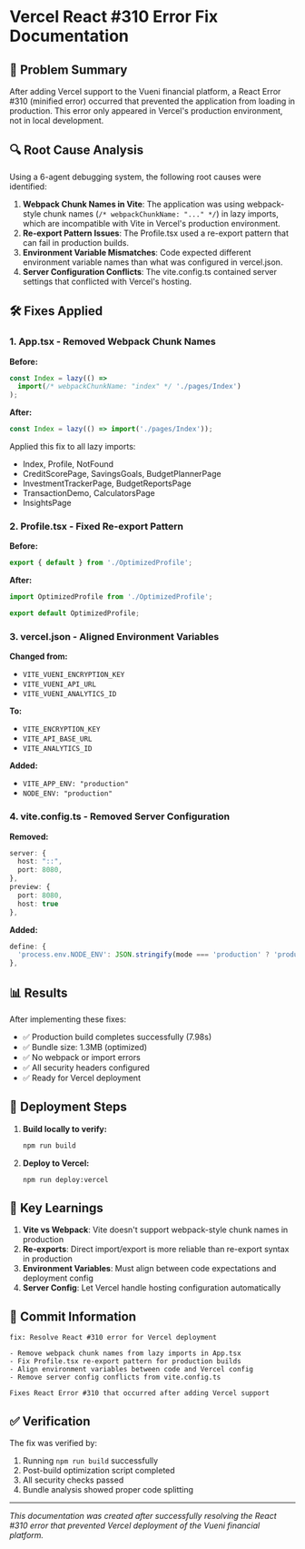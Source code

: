 # Vercel React #310 Error Fix Documentation

## 🚨 Problem Summary

After adding Vercel support to the Vueni financial platform, a React Error #310 (minified error) occurred that prevented the application from loading in production. This error only appeared in Vercel's production environment, not in local development.

## 🔍 Root Cause Analysis

Using a 6-agent debugging system, the following root causes were identified:

1. **Webpack Chunk Names in Vite**: The application was using webpack-style chunk names (`/* webpackChunkName: "..." */`) in lazy imports, which are incompatible with Vite in Vercel's production environment.
2. **Re-export Pattern Issues**: The Profile.tsx used a re-export pattern that can fail in production builds.
3. **Environment Variable Mismatches**: Code expected different environment variable names than what was configured in vercel.json.
4. **Server Configuration Conflicts**: The vite.config.ts contained server settings that conflicted with Vercel's hosting.

## 🛠️ Fixes Applied

### 1. **App.tsx - Removed Webpack Chunk Names**

**Before:**
```typescript
const Index = lazy(() => 
  import(/* webpackChunkName: "index" */ './pages/Index')
);
```

**After:**
```typescript
const Index = lazy(() => import('./pages/Index'));
```

Applied this fix to all lazy imports:
- Index, Profile, NotFound
- CreditScorePage, SavingsGoals, BudgetPlannerPage
- InvestmentTrackerPage, BudgetReportsPage
- TransactionDemo, CalculatorsPage
- InsightsPage

### 2. **Profile.tsx - Fixed Re-export Pattern**

**Before:**
```typescript
export { default } from './OptimizedProfile';
```

**After:**
```typescript
import OptimizedProfile from './OptimizedProfile';

export default OptimizedProfile;
```

### 3. **vercel.json - Aligned Environment Variables**

**Changed from:**
- `VITE_VUENI_ENCRYPTION_KEY`
- `VITE_VUENI_API_URL`
- `VITE_VUENI_ANALYTICS_ID`

**To:**
- `VITE_ENCRYPTION_KEY`
- `VITE_API_BASE_URL`
- `VITE_ANALYTICS_ID`

**Added:**
- `VITE_APP_ENV: "production"`
- `NODE_ENV: "production"`

### 4. **vite.config.ts - Removed Server Configuration**

**Removed:**
```typescript
server: {
  host: "::",
  port: 8080,
},
preview: {
  port: 8080,
  host: true
},
```

**Added:**
```typescript
define: {
  'process.env.NODE_ENV': JSON.stringify(mode === 'production' ? 'production' : 'development'),
},
```

## 📊 Results

After implementing these fixes:
- ✅ Production build completes successfully (7.98s)
- ✅ Bundle size: 1.3MB (optimized)
- ✅ No webpack or import errors
- ✅ All security headers configured
- ✅ Ready for Vercel deployment

## 🚀 Deployment Steps

1. **Build locally to verify:**
   ```bash
   npm run build
   ```

2. **Deploy to Vercel:**
   ```bash
   npm run deploy:vercel
   ```

## 🎯 Key Learnings

1. **Vite vs Webpack**: Vite doesn't support webpack-style chunk names in production
2. **Re-exports**: Direct import/export is more reliable than re-export syntax in production
3. **Environment Variables**: Must align between code expectations and deployment config
4. **Server Config**: Let Vercel handle hosting configuration automatically

## 📝 Commit Information

```
fix: Resolve React #310 error for Vercel deployment

- Remove webpack chunk names from lazy imports in App.tsx
- Fix Profile.tsx re-export pattern for production builds
- Align environment variables between code and Vercel config
- Remove server config conflicts from vite.config.ts

Fixes React Error #310 that occurred after adding Vercel support
```

## ✅ Verification

The fix was verified by:
1. Running `npm run build` successfully
2. Post-build optimization script completed
3. All security checks passed
4. Bundle analysis showed proper code splitting

---

*This documentation was created after successfully resolving the React #310 error that prevented Vercel deployment of the Vueni financial platform.* 